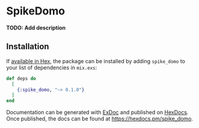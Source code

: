 # SpikeDomo

**TODO: Add description**

## Installation

If [available in Hex](https://hex.pm/docs/publish), the package can be installed
by adding `spike_domo` to your list of dependencies in `mix.exs`:

```elixir
def deps do
  [
    {:spike_domo, "~> 0.1.0"}
  ]
end
```

Documentation can be generated with [ExDoc](https://github.com/elixir-lang/ex_doc)
and published on [HexDocs](https://hexdocs.pm). Once published, the docs can
be found at <https://hexdocs.pm/spike_domo>.

